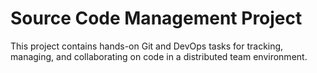 # Source Code Management Project

This project contains hands-on Git and DevOps tasks for tracking, managing, and collaborating on code in a distributed team environment.
